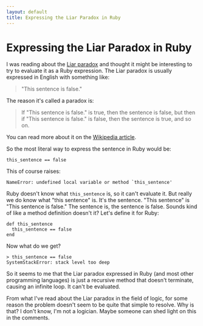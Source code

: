 ```yaml
---
layout: default
title: Expressing the Liar Paradox in Ruby
---
```


# Expressing the Liar Paradox in Ruby

I was reading about the [Liar paradox](http://en.wikipedia.org/wiki/Liar_paradox) and thought it might be interesting to try to evaluate it as a Ruby expression. The Liar paradox is usually expressed in English with something like:

> "This sentence is false."

The reason it's called a paradox is:

> If "This sentence is false." is true, then the sentence is false, but then if "This sentence is false." is false, then the sentence is true, and so on.

You can read more about it on the [Wikipedia article](http://en.wikipedia.org/wiki/Liar_paradox).

So the most literal way to express the sentence in Ruby would be:

    this_sentence == false

This of course raises:

    NameError: undefined local variable or method `this_sentence'

Ruby doesn't know what `this_sentence` is, so it can't evaluate it. But really we do know what "this sentence" is. It's the sentence. "This sentence" is "This sentence is false." The sentence is, the sentence is false. Sounds kind of like a method definition doesn't it? Let's define it for Ruby:

    def this_sentence
      this_sentence == false
    end

Now what do we get?

    > this_sentence == false
    SystemStackError: stack level too deep

So it seems to me that the Liar paradox expressed in Ruby (and most other programming languages) is just a recursive method that doesn't terminate, causing an infinite loop. It can't be evaluated.

From what I've read about the Liar paradox in the field of logic, for some reason the problem doesn't seem to be quite that simple to resolve. Why is that? I don't know, I'm not a logician. Maybe someone can shed light on this in the comments.
